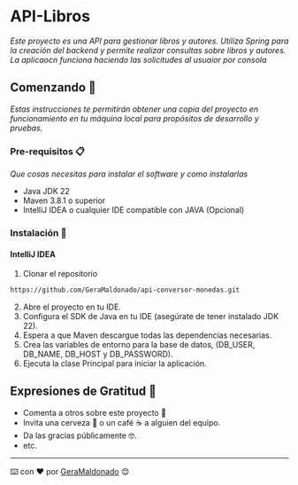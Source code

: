 # API-Libros

_Este proyecto es una API para gestionar libros y autores. Utiliza Spring para la creación del backend y permite realizar consultas sobre libros y autores.
La aplicaocn funciona haciendo las solicitudes al usuaior por consola_

## Comenzando 🚀

_Estas instrucciones te permitirán obtener una copia del proyecto en funcionamiento en tu máquina local para propósitos de desarrollo y pruebas._

### Pre-requisitos 📋

_Que cosas necesitas para instalar el software y como instalarlas_

- Java JDK 22
- Maven 3.8.1 o superior
- IntelliJ IDEA o cualquier IDE compatible con JAVA (Opcional)

### Instalación 🔧

#### IntelliJ IDEA
1. Clonar el repositorio
  ```sh
  https://github.com/GeraMaldonado/api-conversor-monedas.git
  ```
2. Abre el proyecto en tu IDE.
3. Configura el SDK de Java en tu IDE (asegúrate de tener instalado JDK 22).
4. Espera a que Maven descargue todas las dependencias necesarias.
5. Crea las variables de entorno para la base de datos, (DB_USER, DB_NAME, DB_HOST y DB_PASSWORD).
6. Ejecuta la clase Principal para iniciar la aplicación.


## Expresiones de Gratitud 🎁

* Comenta a otros sobre este proyecto 📢
* Invita una cerveza 🍺 o un café ☕ a alguien del equipo. 
* Da las gracias públicamente 🤓.
* etc.



---
⌨️ con ❤️ por [GeraMaldonado](https://github.com/GeraMaldonado) 😊
